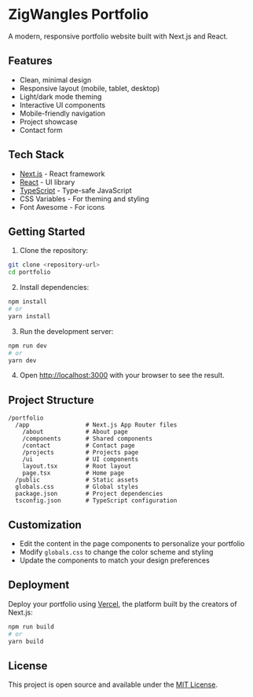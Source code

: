 # ZigWangles Portfolio

A modern, responsive portfolio website built with Next.js and React.

## Features

- Clean, minimal design
- Responsive layout (mobile, tablet, desktop)
- Light/dark mode theming
- Interactive UI components
- Mobile-friendly navigation
- Project showcase
- Contact form

## Tech Stack

- [Next.js](https://nextjs.org/) - React framework
- [React](https://reactjs.org/) - UI library
- [TypeScript](https://www.typescriptlang.org/) - Type-safe JavaScript
- CSS Variables - For theming and styling
- Font Awesome - For icons

## Getting Started

1. Clone the repository:

```bash
git clone <repository-url>
cd portfolio
```

2. Install dependencies:

```bash
npm install
# or
yarn install
```

3. Run the development server:

```bash
npm run dev
# or
yarn dev
```

4. Open [http://localhost:3000](http://localhost:3000) with your browser to see the result.

## Project Structure

```
/portfolio
  /app                # Next.js App Router files
    /about            # About page
    /components       # Shared components
    /contact          # Contact page
    /projects         # Projects page
    /ui               # UI components
    layout.tsx        # Root layout
    page.tsx          # Home page
  /public             # Static assets
  globals.css         # Global styles
  package.json        # Project dependencies
  tsconfig.json       # TypeScript configuration
```

## Customization

- Edit the content in the page components to personalize your portfolio
- Modify `globals.css` to change the color scheme and styling
- Update the components to match your design preferences

## Deployment

Deploy your portfolio using [Vercel](https://vercel.com/), the platform built by the creators of Next.js:

```bash
npm run build
# or
yarn build
```

## License

This project is open source and available under the [MIT License](LICENSE).
